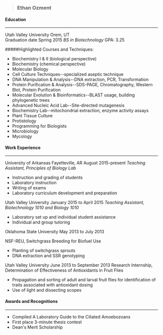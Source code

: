 


 >### Ethan Ozment



#### **Education**


----------


Utah Valley University Orem, UT<br/>Graduation date Spring 2015
_BS in Biotechnology_
GPA: 3.25

#####Highlighted Courses and Techniques:
* Biochemistry I & II (biological perspective)
* Biochemistry (chemical perspective)
* Molecular Biology
* Cell Culture Techniques--specialized aseptic technique
* DNA Manipulation & Analysis--DNA extraction, PCR, Transformation
* Protein Purification & Analysis--SDS-PAGE, Chromatography, Western Blot, Protein Purification
* Molecular Evolution & Bioinformatics--BLAST usage, building phylogenetic trees
* Advanced Nucleic Acid Lab--Site-directed mutagenesis
* Biochemistry Lab--mitochondrial extraction, enzyme activity assays
* Plant Tissue Culture
* Protistology
* Programming for Biologists
* Microbiology
* Mycology

#### **Work Experience**


----------


University of Arkansas Fayetteville, AR
August 2015-present
_Teaching Assistant, Principles of Biology Lab_
  
  * Instruction and grading of students
  * Laboratory instruction
  * Writing of exams
  * Laboratory curriculum development and preparation


Utah Valley University
January 2015 to April 2015
_Teaching Assistant, Biotechnology 1010 and Biology 1010_

* Laboratory set up and individual student assistance
* Individual and group tutoring

Oklahoma State University 
May 2013 to July 2013

NSF-REU, Switchgrass Breeding for Biofuel Use

* Planting of switchgrass sprouts
* DNA extraction and SSR genotyping

Utah Valley University June 2013 to September 2013
Research Internship, Determination of Effectiveness of Antioxidants in Fruit Flies

* Propagation and sorting of adult and larval fruit flies for identification of traits associated with antioxidant dosing
* Use of light and dissecting scopes


#### **Awards and Recognitions**


----------


* Compiled A Laboratory Guide to the Ciliated Amoebozoans
* First place 3-minute thesis contest
* Dean's Merit Scholarship